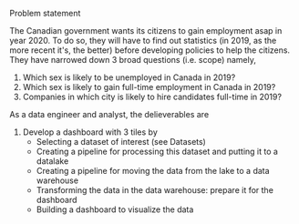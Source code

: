 Problem statement

The Canadian government wants its citizens to gain employment asap in year 2020. To do so, they will have to find out statistics (in 2019, as the more recent it's, the better) 
before developing policies to help the citizens. They have narrowed down 3 broad questions (i.e. scope) namely,
1) Which sex is likely to be unemployed in Canada in 2019?
2) Which sex is likely to gain full-time employment in Canada in 2019?
3) Companies in which city is likely to hire candidates full-time in 2019?

As a data engineer and analyst, the delieverables are
1. Develop a dashboard with 3 tiles by
   - Selecting a dataset of interest (see Datasets)
   - Creating a pipeline for processing this dataset and putting it to a datalake
   - Creating a pipeline for moving the data from the lake to a data warehouse
   - Transforming the data in the data warehouse: prepare it for the dashboard
   - Building a dashboard to visualize the data

